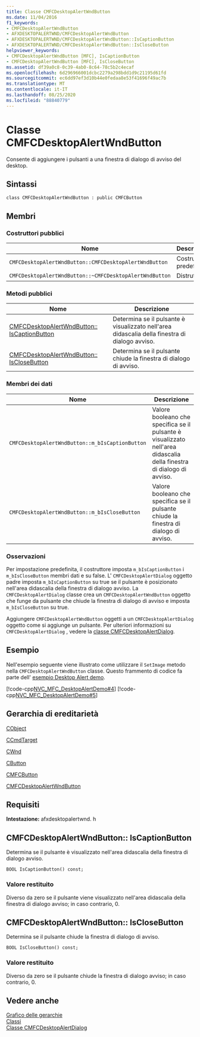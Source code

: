 ```yaml
---
title: Classe CMFCDesktopAlertWndButton
ms.date: 11/04/2016
f1_keywords:
- CMFCDesktopAlertWndButton
- AFXDESKTOPALERTWND/CMFCDesktopAlertWndButton
- AFXDESKTOPALERTWND/CMFCDesktopAlertWndButton::IsCaptionButton
- AFXDESKTOPALERTWND/CMFCDesktopAlertWndButton::IsCloseButton
helpviewer_keywords:
- CMFCDesktopAlertWndButton [MFC], IsCaptionButton
- CMFCDesktopAlertWndButton [MFC], IsCloseButton
ms.assetid: df39a0c8-0c39-4ab0-8c64-78c5b2c4ecaf
ms.openlocfilehash: 6d296966001dcbc2279a298bdd1d9c21195d61fd
ms.sourcegitcommit: ec6dd97ef3d10b44e0fedaa8e53f41696f49ac7b
ms.translationtype: MT
ms.contentlocale: it-IT
ms.lasthandoff: 08/25/2020
ms.locfileid: "88840779"
---
```

# <a name="cmfcdesktopalertwndbutton-class"></a>Classe CMFCDesktopAlertWndButton

Consente di aggiungere i pulsanti a una finestra di dialogo di avviso del desktop.

## <a name="syntax"></a>Sintassi

```
class CMFCDesktopAlertWndButton : public CMFCButton
```

## <a name="members"></a>Membri

### <a name="public-constructors"></a>Costruttori pubblici

|Nome|Descrizione|
|-|-|
|`CMFCDesktopAlertWndButton::CMFCDesktopAlertWndButton`|Costruttore predefinito.|
|`CMFCDesktopAlertWndButton::~CMFCDesktopAlertWndButton`|Distruttore.|

### <a name="public-methods"></a>Metodi pubblici

|Nome|Descrizione|
|-|-|
|[CMFCDesktopAlertWndButton:: IsCaptionButton](#iscaptionbutton)|Determina se il pulsante è visualizzato nell'area didascalia della finestra di dialogo avviso.|
|[CMFCDesktopAlertWndButton:: IsCloseButton](#isclosebutton)|Determina se il pulsante chiude la finestra di dialogo di avviso.|

### <a name="data-members"></a>Membri dei dati

|Nome|Descrizione|
|-|-|
|`CMFCDesktopAlertWndButton::m_bIsCaptionButton`|Valore booleano che specifica se il pulsante è visualizzato nell'area didascalia della finestra di dialogo di avviso.|
|`CMFCDesktopAlertWndButton::m_bIsCloseButton`|Valore booleano che specifica se il pulsante chiude la finestra di dialogo di avviso.|

### <a name="remarks"></a>Osservazioni

Per impostazione predefinita, il costruttore imposta `m_bIsCaptionButton` i `m_bIsCloseButton` membri dati e su false. L' `CMFCDesktopAlertDialog` oggetto padre imposta `m_bIsCaptionButton` su true se il pulsante è posizionato nell'area didascalia della finestra di dialogo avviso. La `CMFCDesktopAlertDialog` classe crea un `CMFCDesktopAlertWndButton` oggetto che funge da pulsante che chiude la finestra di dialogo di avviso e imposta `m_bIsCloseButton` su true.

Aggiungere `CMFCDesktopAlertWndButton` oggetti a un `CMFCDesktopAlertDialog` oggetto come si aggiunge un pulsante. Per ulteriori informazioni su `CMFCDesktopAlertDialog` , vedere la [classe CMFCDesktopAlertDialog](../../mfc/reference/cmfcdesktopalertdialog-class.md).

## <a name="example"></a>Esempio

Nell'esempio seguente viene illustrato come utilizzare il `SetImage` metodo nella `CMFCDesktopAlertWndButton` classe. Questo frammento di codice fa parte dell' [esempio Desktop Alert demo](../../overview/visual-cpp-samples.md).

[!code-cpp[NVC_MFC_DesktopAlertDemo#4](../../mfc/reference/codesnippet/cpp/cmfcdesktopalertwndbutton-class_1.h)]
[!code-cpp[NVC_MFC_DesktopAlertDemo#5](../../mfc/reference/codesnippet/cpp/cmfcdesktopalertwndbutton-class_2.cpp)]

## <a name="inheritance-hierarchy"></a>Gerarchia di ereditarietà

[CObject](../../mfc/reference/cobject-class.md)

[CCmdTarget](../../mfc/reference/ccmdtarget-class.md)

[CWnd](../../mfc/reference/cwnd-class.md)

[CButton](../../mfc/reference/cbutton-class.md)

[CMFCButton](../../mfc/reference/cmfcbutton-class.md)

[CMFCDesktopAlertWndButton](../../mfc/reference/cmfcdesktopalertwndbutton-class.md)

## <a name="requirements"></a>Requisiti

**Intestazione:** afxdesktopalertwnd. h

## <a name="cmfcdesktopalertwndbuttoniscaptionbutton"></a><a name="iscaptionbutton"></a> CMFCDesktopAlertWndButton:: IsCaptionButton

Determina se il pulsante è visualizzato nell'area didascalia della finestra di dialogo avviso.

```
BOOL IsCaptionButton() const;
```

### <a name="return-value"></a>Valore restituito

Diverso da zero se il pulsante viene visualizzato nell'area didascalia della finestra di dialogo avviso; in caso contrario, 0.

## <a name="cmfcdesktopalertwndbuttonisclosebutton"></a><a name="isclosebutton"></a> CMFCDesktopAlertWndButton:: IsCloseButton

Determina se il pulsante chiude la finestra di dialogo di avviso.

```
BOOL IsCloseButton() const;
```

### <a name="return-value"></a>Valore restituito

Diverso da zero se il pulsante chiude la finestra di dialogo avviso; in caso contrario, 0.

## <a name="see-also"></a>Vedere anche

[Grafico delle gerarchie](../../mfc/hierarchy-chart.md)<br/>
[Classi](../../mfc/reference/mfc-classes.md)<br/>
[Classe CMFCDesktopAlertDialog](../../mfc/reference/cmfcdesktopalertdialog-class.md)
